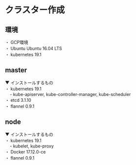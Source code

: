 # クラスター作成

## 環境
・ GCP環境 <br />
・ Ubuntu Ubuntu 16.04 LTS <br />
・ kubernetes 19.1 <br />

## master
▼ インストールするもの <br />
・ kubernetes 19.1 <br />
&nbsp;&nbsp;&nbsp;&nbsp;- kube-apiserver, kube-controller-manager, kube-scheduler <br />
・ etcd 3.1.10<br />
・ flannel 0.9.1<br />


## node
▼ インストールするもの <br />
・ kubernetes 19.1 <br />
&nbsp;&nbsp;&nbsp;&nbsp;- kubelet, kube-proxy <br />
・ Docker 17.12.0-ce<br />
・ flannel 0.9.1<br />

